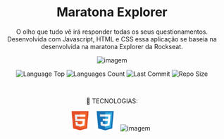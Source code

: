 <div align="center">

  # Maratona Explorer

  O olho que tudo vê irá responder todas os seus questionamentos. <br>
  Desenvolvida com Javascript, HTML e CSS essa aplicação se baseia na desenvolvida na maratona Explorer da Rockseat. 

  <p ><img  src="https://cdn.discordapp.com/attachments/959617161721184280/985926032349614120/Git_1.jpg" width="70%" alt="imagem" >

  <p>
  <img  alt="Language Top"  src="https://img.shields.io/github/languages/top/Patricia-Santos/MaratonaExplorer">
  <img  alt="Languages Count"  src="https://img.shields.io/github/languages/count/Patricia-Santos/MaratonaExplorer">
  <img  alt="Last Commit"  src="https://img.shields.io/github/last-commit/Patricia-Santos/MaratonaExplorer">
  <img  alt="Repo Size"  src="https://img.shields.io/github/repo-size/Patricia-Santos/MaratonaExplorer">
  </p>

  <br> 

  🤖 TECNOLOGIAS:

  <img src="https://raw.githubusercontent.com/devicons/devicon/master/icons/html5/html5-original.svg" alt="imagem" width="45"> &nbsp;
  <img src="https://raw.githubusercontent.com/devicons/devicon/master/icons/css3/css3-original.svg" alt="imagem" width="45"> &nbsp;
  <img src="https://camo.githubusercontent.com/1dab2361cdfb8cb4f8c8c323f15e345b7aa715dc9451b72453180084d7cc96ca/68747470733a2f2f75706c6f61642e77696b696d656469612e6f72672f77696b6970656469612f636f6d6d6f6e732f7468756d622f392f39392f556e6f6666696369616c5f4a6176615363726970745f6c6f676f5f322e7376672f3230343870782d556e6f6666696369616c5f4a6176615363726970745f6c6f676f5f322e7376672e706e67" alt="imagem" width="45"> &nbsp;
  
</div>
